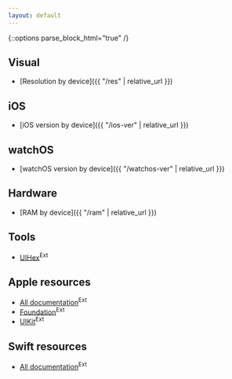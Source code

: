 ```yaml
---
layout: default
---
```

{::options parse_block_html="true" /}

<div class="row"><div class="col-sm-6">

## Visual

* [Resolution by device]({{ "/res" | relative_url }})

## iOS

* [iOS version by device]({{ "/ios-ver" | relative_url }})

## watchOS

* [watchOS version by device]({{ "/watchos-ver" | relative_url }})

## Hardware

* [RAM by device]({{ "/ram" | relative_url }})

</div><div class="col-sm-6">

## Tools

* [UIHex](https://uihex.com)<sup class="ext">Ext</sup>

## Apple resources

* [All documentation](https://developer.apple.com/documentation/)<sup class="ext">Ext</sup>
* [Foundation](https://developer.apple.com/documentation/foundation)<sup class="ext">Ext</sup>
* [UIKit](https://developer.apple.com/documentation/uikit)<sup class="ext">Ext</sup>

## Swift resources

* [All documentation](https://swift.org/documentation/)<sup class="ext">Ext</sup>

</div></div>
